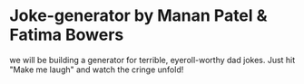 # Joke-generator by Manan Patel & Fatima Bowers
we will be building a generator for terrible, eyeroll-worthy dad jokes. Just hit "Make me laugh" and watch the cringe unfold!
